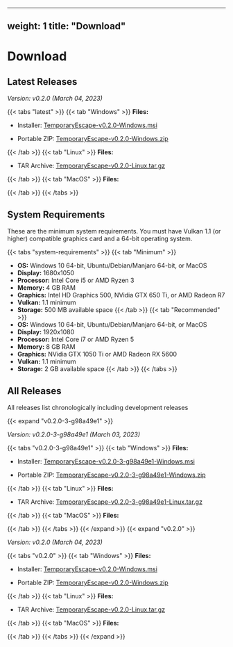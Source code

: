 
---
weight: 1
title: "Download"
---

# Download


## Latest Releases

_Version: v0.2.0 (March 04, 2023)_

{{< tabs "latest" >}}
{{< tab "Windows" >}}
**Files:**

 * Installer: [TemporaryEscape-v0.2.0-Windows.msi](https://temporary-escape.us-east-1.linodeobjects.com/release/v0.2.0/TemporaryEscape-v0.2.0-Windows.msi)

 * Portable ZIP: [TemporaryEscape-v0.2.0-Windows.zip](https://temporary-escape.us-east-1.linodeobjects.com/release/v0.2.0/TemporaryEscape-v0.2.0-Windows.zip)

{{< /tab >}}
{{< tab "Linux" >}}
**Files:**

 * TAR Archive: [TemporaryEscape-v0.2.0-Linux.tar.gz](https://temporary-escape.us-east-1.linodeobjects.com/release/v0.2.0/TemporaryEscape-v0.2.0-Linux.tar.gz)

{{< /tab >}}
{{< tab "MacOS" >}}
**Files:**

{{< /tab >}}
{{< /tabs >}}

## System Requirements

These are the minimum system requirements.
You must have Vulkan 1.1 (or higher) compatible graphics card and a 64-bit operating system.

{{< tabs "system-requirements" >}}
{{< tab "Minimum" >}}
* **OS:** Windows 10 64-bit, Ubuntu/Debian/Manjaro 64-bit, or MacOS
* **Display:** 1680x1050
* **Processor:** Intel Core i5 or AMD Ryzen 3
* **Memory:** 4 GB RAM
* **Graphics:** Intel HD Graphics 500, NVidia GTX 650 Ti, or AMD Radeon R7
* **Vulkan:** 1.1 minimum
* **Storage:** 500 MB available space
{{< /tab >}}
{{< tab "Recommended" >}}
* **OS:** Windows 10 64-bit, Ubuntu/Debian/Manjaro 64-bit, or MacOS
* **Display:** 1920x1080
* **Processor:** Intel Core i7 or AMD Ryzen 5
* **Memory:** 8 GB RAM
* **Graphics:** NVidia GTX 1050 Ti or AMD Radeon RX 5600
* **Vulkan:** 1.1 minimum
* **Storage:** 2 GB available space
{{< /tab >}}
{{< /tabs >}}

## All Releases

All releases list chronologically including development releases

{{< expand "v0.2.0-3-g98a49e1" >}}

_Version: v0.2.0-3-g98a49e1 (March 03, 2023)_

{{< tabs "v0.2.0-3-g98a49e1" >}}
{{< tab "Windows" >}}
**Files:**

 * Installer: [TemporaryEscape-v0.2.0-3-g98a49e1-Windows.msi](https://temporary-escape.us-east-1.linodeobjects.com/release/v0.2.0-3-g98a49e1/TemporaryEscape-v0.2.0-3-g98a49e1-Windows.msi)

 * Portable ZIP: [TemporaryEscape-v0.2.0-3-g98a49e1-Windows.zip](https://temporary-escape.us-east-1.linodeobjects.com/release/v0.2.0-3-g98a49e1/TemporaryEscape-v0.2.0-3-g98a49e1-Windows.zip)

{{< /tab >}}
{{< tab "Linux" >}}
**Files:**

 * TAR Archive: [TemporaryEscape-v0.2.0-3-g98a49e1-Linux.tar.gz](https://temporary-escape.us-east-1.linodeobjects.com/release/v0.2.0-3-g98a49e1/TemporaryEscape-v0.2.0-3-g98a49e1-Linux.tar.gz)

{{< /tab >}}
{{< tab "MacOS" >}}
**Files:**

{{< /tab >}}
{{< /tabs >}}
{{< /expand >}}
{{< expand "v0.2.0" >}}

_Version: v0.2.0 (March 04, 2023)_

{{< tabs "v0.2.0" >}}
{{< tab "Windows" >}}
**Files:**

 * Installer: [TemporaryEscape-v0.2.0-Windows.msi](https://temporary-escape.us-east-1.linodeobjects.com/release/v0.2.0/TemporaryEscape-v0.2.0-Windows.msi)

 * Portable ZIP: [TemporaryEscape-v0.2.0-Windows.zip](https://temporary-escape.us-east-1.linodeobjects.com/release/v0.2.0/TemporaryEscape-v0.2.0-Windows.zip)

{{< /tab >}}
{{< tab "Linux" >}}
**Files:**

 * TAR Archive: [TemporaryEscape-v0.2.0-Linux.tar.gz](https://temporary-escape.us-east-1.linodeobjects.com/release/v0.2.0/TemporaryEscape-v0.2.0-Linux.tar.gz)

{{< /tab >}}
{{< tab "MacOS" >}}
**Files:**

{{< /tab >}}
{{< /tabs >}}
{{< /expand >}}
